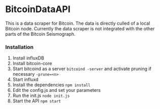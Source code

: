 # BitcoinDataAPI

This is a data scraper for Bitcoin. The data is directly culled of a local Bitcoin node.
Currently the data scraper is not integrated with the other parts of the Bitcoin Seismograph.

### Installation
1. Install influxDB
2. Install bitcoin-core
3. Start bitcoind as a server `bitcoind -server` and activate pruning if necessary `-prune=<n>`
4. Start influxd
5. Install the dependencies `npm install`
6. Edit the config.js and set your parameters
7. Run the init.js `node init.js`
8. Start the API `npm start`
